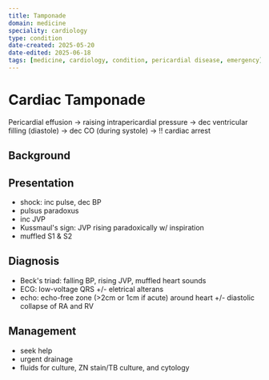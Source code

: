 ```yaml
---
title: Tamponade
domain: medicine
speciality: cardiology
type: condition
date-created: 2025-05-20
date-edited: 2025-06-18
tags: [medicine, cardiology, condition, pericardial disease, emergency]
---
```


# Cardiac Tamponade
Pericardial effusion -> raising intrapericardial pressure -> dec ventricular filling (diastole) -> dec CO (during systole) -> !! cardiac arrest


## Background

## Presentation
- shock: inc pulse, dec BP
- pulsus paradoxus
- inc JVP
- Kussmaul's sign: JVP rising paradoxically w/ inspiration
- muffled S1 & S2

## Diagnosis
- Beck's triad: falling BP, rising JVP, muffled heart sounds
- ECG: low-voltage QRS +/- eletrical alterans
- echo: echo-free zone (>2cm or 1cm if acute) around heart +/- diastolic collapse of RA and RV

## Management
- seek help
- urgent drainage
- fluids for culture, ZN stain/TB culture, and cytology
